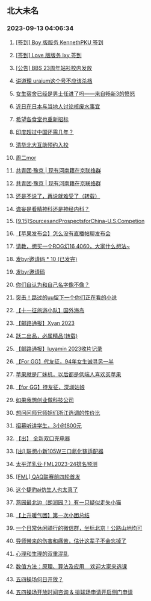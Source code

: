 ## 北大未名 
### 2023-09-13 04:06:34

1. [[签到] Boy 版版务 KennethPKU 签到](https://bbs.pku.edu.cn/v2/post-read.php?bid=751&threadid=18643445)

2. [[签到] Love 版版务 lxy 签到](https://bbs.pku.edu.cn/v2/post-read.php?bid=751&threadid=18641796)

3. [[公告] BBS 23周年站衫校内发放](https://bbs.pku.edu.cn/v2/post-read.php?bid=162&threadid=18641430)

4. [讲道理 uraium这个号不应该杀档](https://bbs.pku.edu.cn/v2/post-read.php?bid=1&threadid=18636087)

5. [女生宿舍已经是男士任进了吗——来自畅新3的愤怒](https://bbs.pku.edu.cn/v2/post-read.php?bid=1431&threadid=18643152)

6. [近日在日本与当地人讨论核废水事宜](https://bbs.pku.edu.cn/v2/post-read.php?bid=155&threadid=18625724)

7. [希望各食堂也重新招标](https://bbs.pku.edu.cn/v2/post-read.php?bid=138&threadid=18642316)

8. [印度超过中国还需几年？](https://bbs.pku.edu.cn/v2/post-read.php?bid=155&threadid=18607380)

9. [清华北大互助预约入校](https://bbs.pku.edu.cn/v2/post-read.php?bid=104&threadid=18617367)

10. [周二mor](https://bbs.pku.edu.cn/v2/post-read.php?bid=468&threadid=18642709)

11. [共青团·豫京 | 现有河南籍在京联络群](https://bbs.pku.edu.cn/v2/post-read.php?bid=174&threadid=18643492)

12. [共青团·豫京 | 现有河南籍在京联络群](https://bbs.pku.edu.cn/v2/post-read.php?bid=104&threadid=18402626)

13. [还是不说了，再说就难受了（转载）](https://bbs.pku.edu.cn/v2/post-read.php?bid=606&threadid=18631523)

14. [谵妄是看精神科还是神经内科？](https://bbs.pku.edu.cn/v2/post-read.php?bid=244&threadid=18617696)

15. [[9.15]SourcesandProspectsforChina-U.S.Competion](https://bbs.pku.edu.cn/v2/post-read.php?bid=342&threadid=18642998)

16. [【苹果发布会】怎么没有直播帖聊发布会](https://bbs.pku.edu.cn/v2/post-read.php?bid=488&threadid=18643549)

17. [请教，想买一个ROG幻16 4060，大家什么想法~](https://bbs.pku.edu.cn/v2/post-read.php?bid=484&threadid=18643238)

18. [发byr邀请码 * 10 (已发完)](https://bbs.pku.edu.cn/v2/post-read.php?bid=209&threadid=18641353)

19. [发byr邀请码](https://bbs.pku.edu.cn/v2/post-read.php?bid=209&threadid=18564659)

20. [你们自认为和自己名字像不像？](https://bbs.pku.edu.cn/v2/post-read.php?bid=338&threadid=18642916)

21. [突击！路过的uu留下一个你们正在看的小说](https://bbs.pku.edu.cn/v2/post-read.php?bid=1064&threadid=18516302)

22. [【十一征旅游小队】国外海岛](https://bbs.pku.edu.cn/v2/post-read.php?bid=94&threadid=18642119)

23. [【邮路通报】Xyan 2023](https://bbs.pku.edu.cn/v2/post-read.php?bid=1367&threadid=18464517)

24. [跃二出品，必属精品(转载)](https://bbs.pku.edu.cn/v2/post-read.php?bid=72&threadid=18630985)

25. [【邮路通报】luyamin 2023收片记录](https://bbs.pku.edu.cn/v2/post-read.php?bid=1367&threadid=18475337)

26. [【For GG】代友征，94年女生诚寻另一半](https://bbs.pku.edu.cn/v2/post-read.php?bid=167&threadid=18643066)

27. [苹果就是厂妹机，以后都是低端人喜欢买苹果](https://bbs.pku.edu.cn/v2/post-read.php?bid=414&threadid=18642254)

28. [【for GG】待友征，深圳姑娘](https://bbs.pku.edu.cn/v2/post-read.php?bid=167&threadid=18643452)

29. [如果我想创业做科技公司](https://bbs.pku.edu.cn/v2/post-read.php?bid=414&threadid=18642120)

30. [想问问师兄师姐们浙江选调的性价比](https://bbs.pku.edu.cn/v2/post-read.php?bid=99&threadid=18642838)

31. [招募听讲学生，3小时800元](https://bbs.pku.edu.cn/v2/post-read.php?bid=419&threadid=18641452)

32. [【出】 全新双口充电器](https://bbs.pku.edu.cn/v2/post-read.php?bid=71&threadid=18637967)

33. [[出] 联想小新105W三口氮化镓适配器](https://bbs.pku.edu.cn/v2/post-read.php?bid=71&threadid=18643405)

34. [太平洋乳业·FML2023-24排名预测](https://bbs.pku.edu.cn/v2/post-read.php?bid=519&threadid=18643542)

35. [[FML] QAQ联赛前四轮首发](https://bbs.pku.edu.cn/v2/post-read.php?bid=519&threadid=18641087)

36. [这个捷豹ai仿生人也太真了](https://bbs.pku.edu.cn/v2/post-read.php?bid=643&threadid=18643392)

37. [燕园最北边（朗润园？）有一只疑似走失小猫](https://bbs.pku.edu.cn/v2/post-read.php?bid=783&threadid=18642417)

38. [【上升暖气团】第一次小团总结](https://bbs.pku.edu.cn/v2/post-read.php?bid=696&threadid=18643005)

39. [一个日常休闲骑行的微信群，坐标北京！公路山地均可](https://bbs.pku.edu.cn/v2/post-read.php?bid=193&threadid=18343491)

40. [导师带来的伤害和痛苦，估计这辈子不会忘掉了](https://bbs.pku.edu.cn/v2/post-read.php?bid=690&threadid=18305306)

41. [心理和生理的双重混乱](https://bbs.pku.edu.cn/v2/post-read.php?bid=690&threadid=18621829)

42. [数值方法：原理、算法及应用    欢迎大家来选课](https://bbs.pku.edu.cn/v2/post-read.php?bid=1408&threadid=18376256)

43. [五四操场何日开放？](https://bbs.pku.edu.cn/v2/post-read.php?bid=438&threadid=18636875)

44. [五四操场开放时间咨询 & 排球场申请开启侧门申请](https://bbs.pku.edu.cn/v2/post-read.php?bid=438&threadid=18643044)


